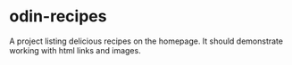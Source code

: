 # odin-recipes

A project listing delicious recipes on the homepage.
It should demonstrate working with html links and images.